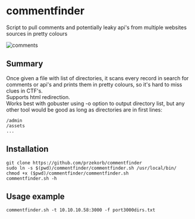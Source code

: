 # commentfinder
Script to pull comments and potentially leaky api's from multiple websites sources in pretty colours

![comments](https://user-images.githubusercontent.com/94721201/142707360-233df372-c5b6-493b-89f0-6db97f00427b.png)

## Summary

Once given a file with list of directories, it scans every record in search for comments or api's and prints them in pretty colours, so it's
hard to miss clues in CTF's. <br />Supports html redirection.<br/>Works best with gobuster using -o option to output directory list, but any other tool would be good as long as directories are in first lines:<br/>
```
/admin
/assets
...
```
## Installation
```
git clone https://github.com/przekorb/commentfinder
sudo ln -s $(pwd)/commentfinder/commentfinder.sh /usr/local/bin/
chmod +x ($pwd)/commentfinder/commentfinder.sh
commentfinder.sh -h
```
## Usage example
```
commentfinder.sh -t 10.10.10.58:3000 -f port3000dirs.txt
```
